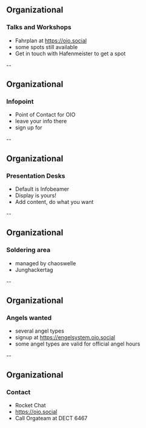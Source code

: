 ## Organizational

### Talks and Workshops

* Fahrplan at https://oio.social
* some spots still available
* Get in touch with Hafenmeister to get a spot

--

## Organizational

### Infopoint

* Point of Contact for OIO
* leave your info there
* sign up for

--

## Organizational

### Presentation Desks

* Default is Infobeamer
* Display is yours!
* Add content, do what you want

--

## Organizational

### Soldering area

* managed by chaoswelle
* Junghackertag

--

## Organizational

### Angels wanted

* several angel types
* signup at https://engelsystem.oio.social
* some angel types are valid for official angel hours

--

## Organizational

### Contact

* Rocket Chat
* https://oio.social
* Call Orgateam at DECT 6467
